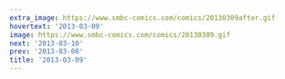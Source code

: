 ```yaml
---
extra_image: https://www.smbc-comics.com/comics/20130309after.gif
hovertext: '2013-03-09'
image: https://www.smbc-comics.com/comics/20130309.gif
next: '2013-03-10'
prev: '2013-03-08'
title: '2013-03-09'
---
```

